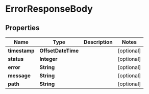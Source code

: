 

# ErrorResponseBody


## Properties

| Name | Type | Description | Notes |
|------------ | ------------- | ------------- | -------------|
|**timestamp** | **OffsetDateTime** |  |  [optional] |
|**status** | **Integer** |  |  [optional] |
|**error** | **String** |  |  [optional] |
|**message** | **String** |  |  [optional] |
|**path** | **String** |  |  [optional] |



